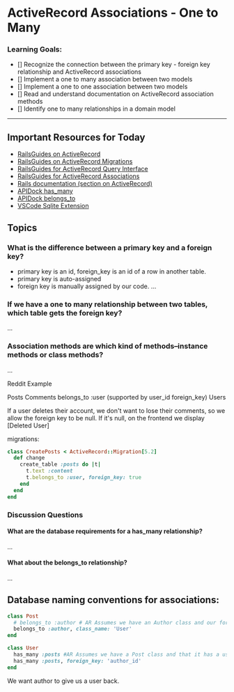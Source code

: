 # ActiveRecord Associations - One to Many

### Learning Goals:
- [] Recognize the connection between the primary key - foreign key relationship and ActiveRecord associations
- [] Implement a one to many association between two models
- [] Implement a one to one association between two models
- [] Read and understand documentation on ActiveRecord association methods
- [] Identify one to many relationships in a domain model

---

## Important Resources for Today
- [RailsGuides on ActiveRecord](https://guides.rubyonrails.org/v5.2/active_record_basics.html)
- [RailsGuides on ActiveRecord Migrations](https://guides.rubyonrails.org/v5.2/active_record_migrations.html)
- [RailsGuides for ActiveRecord Query Interface](https://guides.rubyonrails.org/v5.2/active_record_querying.html)
- [RailsGuides for ActiveRecord Associations](https://guides.rubyonrails.org/v5.2/association_basics.html)
- [Rails documentation (section on ActiveRecord)](https://api.rubyonrails.org/v5.2.6/)
- [APIDock has_many](https://apidock.com/rails/ActiveRecord/Associations/ClassMethods/has_many)
- [APIDock belongs_to](https://apidock.com/rails/v5.2.3/ActiveRecord/Associations/ClassMethods/belongs_to)
- [VSCode Sqlite Extension](https://marketplace.visualstudio.com/items?itemName=alexcvzz.vscode-sqlite)

## Topics

### What is the difference between a primary key and a foreign key?
- primary key is an id, foreign_key is an id of a row in another table.
- primary key is auto-assigned
- foreign key is manually assigned by our code.
...
### If we have a one to many relationship between two tables, which table gets the foreign key?

...
### Association methods are which kind of methods–instance methods or class methods?

...


Reddit Example

Posts
Comments belongs_to :user (supported by user_id foreign_key)
Users

If a user deletes their account, we don't want to lose their comments, so we allow the foreign key to be null. If it's null, on the frontend we display [Deleted User]

migrations:

```rb
class CreatePosts < ActiveRecord::Migration[5.2]
  def change
    create_table :posts do |t|
      t.text :content
      t.belongs_to :user, foreign_key: true
    end
  end
end
```

### Discussion Questions

#### What are the database requirements for a has_many relationship? 

...
#### What about the belongs_to relationship?

...


## Database naming conventions for associations:

```rb
class Post
  # belongs_to :author # AR Assumes we have an Author class and our foreign_key in posts table will be author_id
  belongs_to :author, class_name: 'User'
end

class User
  has_many :posts #AR Assumes we have a Post class and that it has a user_id foreign key
  has_many :posts, foreign_key: 'author_id'
end
```

We want author to give us a user back.